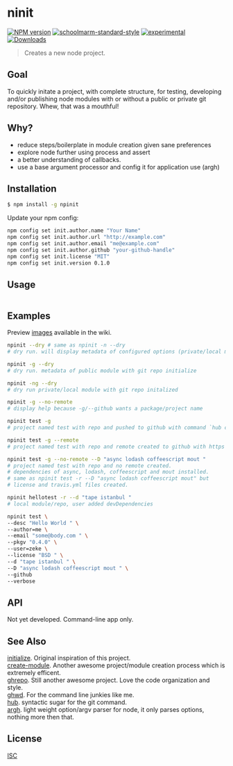 # ninit
[![NPM version][npm-image]][npm-url]
[![schoolmarm-standard-style][marm-image]][marm-url]
[![experimental][stability-image]][stability-url]
[![Downloads][downloads-image]][downloads-url]  

> Creates a new node project.

## Goal

To quickly initate a project, with complete structure, for testing, developing and/or publishing node modules with or without a public or private git repository. Whew, that was a mouthful!

## Why?

- reduce steps/boilerplate in module creation given sane preferences
- explore node further using process and assert
- a better understanding of callbacks.
- use a base argument processor and config it for application use (argh)

## Installation
```bash
$ npm install -g npinit
```

Update your npm config:

``` bash
npm config set init.author.name "Your Name"
npm config set init.author.url "http://example.com"
npm config set init.author.email "me@example.com"
npm config set init.author.github "your-github-handle"
npm config set init.license "MIT"
npm config set init.version 0.1.0
```

## Usage
```js

```
## Examples

Preview [images](https://github.com/akileez/npinit/wiki/preview-images) available in the wiki.

```sh
npinit --dry # same as npinit -n --dry
# dry run. will display metadata of configured options (private/local module)  

npinit -g --dry
# dry run. metadata of public module with git repo initialize  

npinit -ng --dry
# dry run private/local module with git repo initalized  

npinit -g --no-remote
# display help because -g/--github wants a package/project name  

npinit test -g  
# project named test with repo and pushed to github with command `hub created -d [description]`  

npinit test -g --remote 
# project named test with repo and remote created to github with https

npinit test -g --no-remote --D "async lodash coffeescript mout " 
# project named test with repo and no remote created. 
# dependencies of async, lodash, coffeescript and mout installed. 
# same as npinit test -r --D "async lodash coffeescript mout" but
# license and travis.yml files created.

npinit hellotest -r --d "tape istanbul " 
# local module/repo, user added devDependencies

npinit test \
--desc "Hello World " \
--author=me \
--email "some@body.com " \
--pkgv "0.4.0" \
--user=zeke \
--license "BSD " \
--d "tape istanbul " \
--D "async lodash coffeescript mout " \
--github
--verbose
```

## API

Not yet developed. Command-line app only. 


## See Also
[initialize](https://www.npmjs.com/package/initialize). Original inspiration of this project.  
[create-module](https://github.com/finnp/create-module). Another awesome project/module creation process which is extremely efficent.   
[ghrepo](https://github.com/mattdesl/ghrepo). Still another awesome project. Love the code organization and style.  
[ghwd](https://github.com/zeke/ghwd). For the command line junkies like me.  
[hub](https://github.com/github/hub). syntactic sugar for the git command.  
[argh](https://www.npmjs.com/package/argh). light weight option/argv parser for node, it only parses options, nothing more then that.  

## License
[ISC](https://github.com/akileez/npinit/blob/master/LICENSE)

[npm-image]: https://img.shields.io/npm/v/npinit.svg?style=flat-square
[npm-url]: https://npmjs.org/package/npinit
[marm-image]: https://img.shields.io/badge/code%20style-marm-brightgreen.svg?style=flat-square
[marm-url]: https://github.com/akileez/eslint-config-marm
[stability-image]: https://img.shields.io/badge/stability-experimental-orange.svg?style=flat-square
[stability-url]: https://github.com/akileez/npinit
[downloads-image]: http://img.shields.io/npm/dm/npinit.svg?style=flat-square
[downloads-url]: https://npmjs.org/package/npinit
[license-img]: https://img.shields.io/badge/license-ISC-blue.svg?style=flat-square
[license-url]: https://github.com/akileez/npinit/blob/master/license.md
